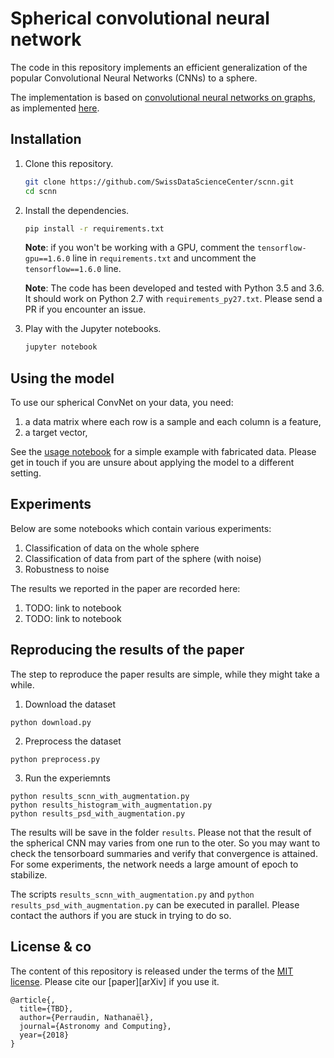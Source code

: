 # Spherical convolutional neural network

The code in this repository implements an efficient generalization of the
popular Convolutional Neural Networks (CNNs) to a sphere.

The implementation is based on [convolutional neural networks on
graphs][gcnn_paper], as implemented [here][gcnn_code].

[gcnn_paper]: https://arxiv.org/abs/1606.09375
[gcnn_code]: https://github.com/mdeff/cnn_graph/

## Installation

1. Clone this repository.
   ```sh
   git clone https://github.com/SwissDataScienceCenter/scnn.git
   cd scnn
   ```

2. Install the dependencies.
   ```sh
   pip install -r requirements.txt
   ```

   **Note**: if you won't be working with a GPU, comment the
   `tensorflow-gpu==1.6.0` line in `requirements.txt` and uncomment the
   `tensorflow==1.6.0` line.

   **Note**: The code has been developed and tested with Python 3.5 and 3.6. It
   should work on Python 2.7 with `requirements_py27.txt`. Please send a PR if
   you encounter an issue.

3. Play with the Jupyter notebooks.
   ```sh
   jupyter notebook
   ```

## Using the model

To use our spherical ConvNet on your data, you need:

1. a data matrix where each row is a sample and each column is a feature,
2. a target vector,

See the [usage notebook][usage] for a simple example with fabricated data.
Please get in touch if you are unsure about applying the model to a different
setting.

[usage]: https://github.com/SwissDataScienceCenter/scnn/blob/master/demo.ipynb

## Experiments

Below are some notebooks which contain various experiments:
1. Classification of data on the whole sphere
1. Classification of data from part of the sphere (with noise)
1. Robustness to noise

The results we reported in the paper are recorded here:
1. TODO: link to notebook
1. TODO: link to notebook

## Reproducing the results of the paper
The step to reproduce the paper results are simple, while they might take a while.
1. Download the dataset
```
python download.py
```
2. Preprocess the dataset
```
python preprocess.py
```
3. Run the experiemnts
```
python results_scnn_with_augmentation.py
python results_histogram_with_augmentation.py
python results_psd_with_augmentation.py
```
The results will be save in the folder `results`. Please not that the result of the spherical CNN may varies from one run to the oter. So you may want to check the tensorboard summaries and verify that convergence is attained. For some experiments, the network needs a large amount of epoch to stabilize.

The scripts `results_scnn_with_augmentation.py` and `python results_psd_with_augmentation.py` can be executed in parallel. Please contact the authors if you are stuck in trying to do so.


## License & co

The content of this repository is released under the terms of the [MIT license](LICENSE.txt).
Please cite our [paper][arXiv] if you use it.

```
@article{,
  title={TBD},
  author={Perraudin, Nathanaël},
  journal={Astronomy and Computing},
  year={2018}
}
```
